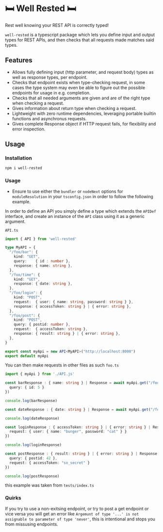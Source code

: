# 🛏️ Well Rested 🛏️

Rest well knowing your REST API is correctly typed!

`well-rested` is a typescript package which lets you define input and output types for REST APIs, and then checks that all requests made matches said types.

## Features

* Allows fully defining input (http parameter, and request body) types as well as response types, per endpoint.
* Checks that endpoint exists when type-checking request, in some cases the type system may even be able to figure out the possible endpoints for usage in e.g. completion.
* Checks that all needed arguments are given and are of the right type when checking a request.
* Gives information about return type when checking a request.
* Lightweight with zero runtime dependencies, leveraging portable builtin functions and asynchronus requests.
* Gives complete Response object if HTTP request fails, for flexibility and error inspection.

## Usage

### Installation

```sh
npm i well-rested
```

### Usage

* Ensure to use either the `bundler` or `nodeNext` options for `moduleResolution` in your `tsconfig.json` in order to follow the following example.

In order to define an API you simply define a type which extends the `APIDef` interface, and create an instance of the `API` class using it as a generic argument.

`API.ts`
```typescript
import { API } from 'well-rested'

type MyAPI = {
  "/foo/bar": {
    kind: "GET",
    query:    { id : number },
    response: { name: string },
  },
  "/foo/time": {
    kind: "GET",
    response: { date: string },
  },
  "/foo/login": {
    kind: "POST",
    request:  { user: { name: string, password: string } },
    response: { accessToken: string } | { error: string },
  },
  "/foo/post": {
    kind: "POST",
    query: { postid: number },
    request:  { accessToken: string },
    response: { result: string } | { error: string },
  },
}

export const myApi = new API<MyAPI>("http://localhost:8000")
export default myApi
```

You can then make requests in other files as such
`foo.ts`
```typescript
import { myApi } from './API.js'

const barResponse : { name: string } | Response = await myApi.get("/foo/bar", {
  query: { id: 5 }
})

console.log(barResponse)

const dateResponse : { date: string } | Response = await myApi.get("/foo/time", {})

console.log(dateResponse)

const loginResponse : { accessToken: string } | { error: string } | Response = await myApi.post("/foo/login", {
  request: { user: { name: "bunger", password: "cat" } } 
})

console.log(loginResponse)

const postResponse : { result: string } | { error: string } | Response = await myApi.post("/foo/post", { 
  query: { postid: 42 },
  request: { accessToken: "so_secret" } 
})

console.log(postResponse)
```

this example was taken from `tests/index.ts`

### Quirks

If you try to use a non-exitsing endpoint, or try to post a get endpoint or vice versa you will get an error like `Argemunt of type '...' is not assignable to parameter of type 'never'`, this is intentional and stops you from missusing endpoints.
